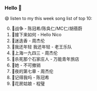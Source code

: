 

### Hello 👋

😄 listen to my this week song list of top 10:

0. 🌈战争 - 陈冠希/陈奂仁/MC仁/胡蓓蔚
1. 🌈接下来如何 - Hello Nico
2. 🌈迷迭香 - 周杰伦
3. 🌈我还年轻 我还年轻 - 老王乐队
4. 🌈上海一九四三 - 周杰伦
5. 🌈杀死那个石家庄人 - 万能青年旅店
6. 🌈她 - 不可撤销
7. 🌈夜的第七章 - 周杰伦
8. 🌈记得我吗 - 陈冠希
9. 🌈花房姑娘 - 程璧

